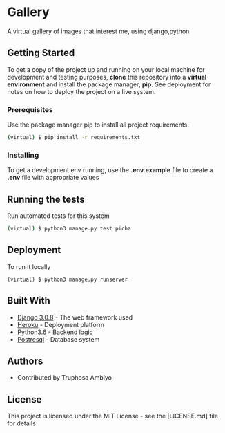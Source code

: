 # Gallery

A virtual gallery of images that interest me, using django,python

## Getting Started

To get a copy of the project up and running on your local machine for development and testing purposes, **clone** this repository into a **virtual environment** and install the package manager, **pip**.
See deployment for notes on how to deploy the project on a live system.

### Prerequisites

Use the package manager pip to install all project requirements. 
```sh
(virtual) $ pip install -r requirements.txt
```

### Installing

To get a development env running, use the **.env.example** file to create a **.env** file with appropriate values

## Running the tests

Run automated tests for this system

```sh
(virtual) $ python3 manage.py test picha
```

## Deployment

To run it locally
 ```
 (virtual) $ python3 manage.py runserver
 ```

## Built With

* [Django 3.0.8](https://www.djangoproject.com/) - The web framework used
* [Heroku](https://www.heroku.com/platform) -  Deployment platform
* [Python3.6](https://www.python.org/) - Backend logic
* [Postresql](https://www.postgresql.org/) - Database system


## Authors

* Contributed by Truphosa Ambiyo


## License

This project is licensed under the MIT License - see the [LICENSE.md] file for details
